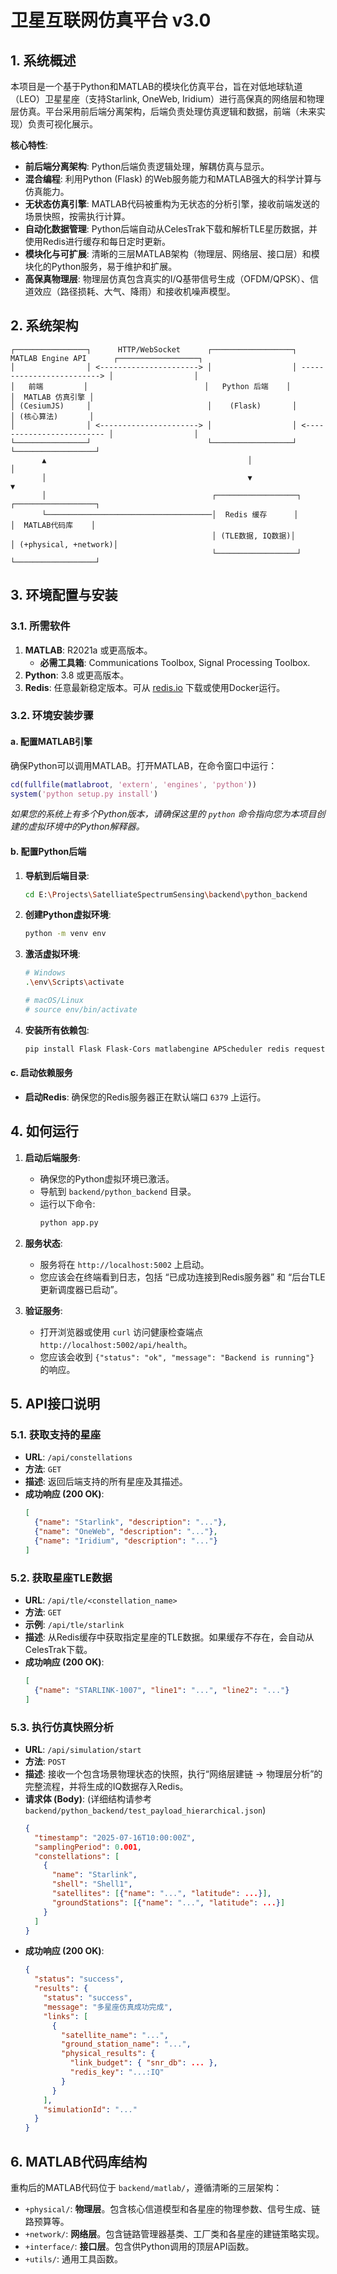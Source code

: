 # 卫星互联网仿真平台 v3.0

## 1. 系统概述

本项目是一个基于Python和MATLAB的模块化仿真平台，旨在对低地球轨道（LEO）卫星星座（支持Starlink, OneWeb, Iridium）进行高保真的网络层和物理层仿真。平台采用前后端分离架构，后端负责处理仿真逻辑和数据，前端（未来实现）负责可视化展示。

**核心特性**:
- **前后端分离架构**: Python后端负责逻辑处理，解耦仿真与显示。
- **混合编程**: 利用Python (Flask) 的Web服务能力和MATLAB强大的科学计算与仿真能力。
- **无状态仿真引擎**: MATLAB代码被重构为无状态的分析引擎，接收前端发送的场景快照，按需执行计算。
- **自动化数据管理**: Python后端自动从CelesTrak下载和解析TLE星历数据，并使用Redis进行缓存和每日定时更新。
- **模块化与可扩展**: 清晰的三层MATLAB架构（物理层、网络层、接口层）和模块化的Python服务，易于维护和扩展。
- **高保真物理层**: 物理层仿真包含真实的I/Q基带信号生成（OFDM/QPSK）、信道效应（路径损耗、大气、降雨）和接收机噪声模型。

## 2. 系统架构

```
┌────────────────┐      HTTP/WebSocket      ┌──────────────────┐      MATLAB Engine API      ┌──────────────────┐
│                │ <----------------------> │                  │ -------------------------> │                  │
│   前端         │                          │   Python 后端    │                            │  MATLAB 仿真引擎 │
│ (CesiumJS)     │                          │    (Flask)       │                            │ (核心算法)       │
│                │ <----------------------> │                  │ <------------------------- │                  │
└────────────────┘                          └──────────────────┘                            └──────────────────┘
       ▲                                             │                                              │
       │                                             ▼                                              ▼
       │                                     ┌──────────────────┐                             ┌──────────────────┐
       └─────────────────────────────────────│  Redis 缓存      │                             │  MATLAB代码库    │
                                             │ (TLE数据, IQ数据)│                             │ (+physical, +network)│
                                             └──────────────────┘                             └──────────────────┘
```

## 3. 环境配置与安装

### 3.1. 所需软件

1.  **MATLAB**: R2021a 或更高版本。
    - **必需工具箱**: Communications Toolbox, Signal Processing Toolbox.
2.  **Python**: 3.8 或更高版本。
3.  **Redis**: 任意最新稳定版本。可从 [redis.io](https://redis.io/docs/getting-started/installation/) 下载或使用Docker运行。

### 3.2. 环境安装步骤

#### a. 配置MATLAB引擎

确保Python可以调用MATLAB。打开MATLAB，在命令窗口中运行：

```matlab
cd(fullfile(matlabroot, 'extern', 'engines', 'python'))
system('python setup.py install')
```
*如果您的系统上有多个Python版本，请确保这里的 `python` 命令指向您为本项目创建的虚拟环境中的Python解释器。*

#### b. 配置Python后端

1.  **导航到后端目录**:
    ```bash
    cd E:\Projects\SatelliateSpectrumSensing\backend\python_backend
    ```

2.  **创建Python虚拟环境**:
    ```bash
    python -m venv env
    ```

3.  **激活虚拟环境**:
    ```bash
    # Windows
    .\env\Scripts\activate
    
    # macOS/Linux
    # source env/bin/activate
    ```

4.  **安装所有依赖包**:
    ```bash
    pip install Flask Flask-Cors matlabengine APScheduler redis requests sgp4
    ```

#### c. 启动依赖服务

- **启动Redis**: 确保您的Redis服务器正在默认端口 `6379` 上运行。

## 4. 如何运行

1.  **启动后端服务**:
    - 确保您的Python虚拟环境已激活。
    - 导航到 `backend/python_backend` 目录。
    - 运行以下命令:
      ```bash
      python app.py
      ```

2.  **服务状态**: 
    - 服务将在 `http://localhost:5002` 上启动。
    - 您应该会在终端看到日志，包括 “已成功连接到Redis服务器” 和 “后台TLE更新调度器已启动”。

3.  **验证服务**: 
    - 打开浏览器或使用 `curl` 访问健康检查端点 `http://localhost:5002/api/health`。
    - 您应该会收到 `{"status": "ok", "message": "Backend is running"}` 的响应。

## 5. API接口说明

### 5.1. 获取支持的星座

- **URL**: `/api/constellations`
- **方法**: `GET`
- **描述**: 返回后端支持的所有星座及其描述。
- **成功响应 (200 OK)**:
  ```json
  [
    {"name": "Starlink", "description": "..."},
    {"name": "OneWeb", "description": "..."},
    {"name": "Iridium", "description": "..."}
  ]
  ```

### 5.2. 获取星座TLE数据

- **URL**: `/api/tle/<constellation_name>`
- **方法**: `GET`
- **示例**: `/api/tle/starlink`
- **描述**: 从Redis缓存中获取指定星座的TLE数据。如果缓存不存在，会自动从CelesTrak下载。
- **成功响应 (200 OK)**:
  ```json
  [
    {"name": "STARLINK-1007", "line1": "...", "line2": "..."}
  ]
  ```

### 5.3. 执行仿真快照分析

- **URL**: `/api/simulation/start`
- **方法**: `POST`
- **描述**: 接收一个包含场景物理状态的快照，执行“网络层建链 -> 物理层分析”的完整流程，并将生成的IQ数据存入Redis。
- **请求体 (Body)**: (详细结构请参考 `backend/python_backend/test_payload_hierarchical.json`)
  ```json
  {
    "timestamp": "2025-07-16T10:00:00Z",
    "samplingPeriod": 0.001,
    "constellations": [
      {
        "name": "Starlink",
        "shell": "Shell1",
        "satellites": [{"name": "...", "latitude": ...}],
        "groundStations": [{"name": "...", "latitude": ...}]
      }
    ]
  }
  ```
- **成功响应 (200 OK)**:
  ```json
  {
    "status": "success",
    "results": {
      "status": "success",
      "message": "多星座仿真成功完成",
      "links": [
        {
          "satellite_name": "...",
          "ground_station_name": "...",
          "physical_results": {
            "link_budget": { "snr_db": ... },
            "redis_key": "...:IQ"
          }
        }
      ],
      "simulationId": "..."
    }
  }
  ```

## 6. MATLAB代码库结构

重构后的MATLAB代码位于 `backend/matlab/`，遵循清晰的三层架构：

- `+physical/`: **物理层**。包含核心信道模型和各星座的物理参数、信号生成、链路预算等。
- `+network/`: **网络层**。包含链路管理器基类、工厂类和各星座的建链策略实现。
- `+interface/`: **接口层**。包含供Python调用的顶层API函数。
- `+utils/`: 通用工具函数。
